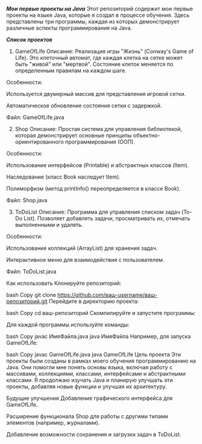 ***Мои первые проекты на Java***
Этот репозиторий содержит мои первые проекты на языке Java, которые я создал в процессе обучения. Здесь представлены три программы, каждая из которых демонстрирует различные аспекты программирования на Java.

***Список проектов***
1. GameOfLife
Описание: Реализация игры "Жизнь" (Conway's Game of Life). Это клеточный автомат, где каждая клетка на сетке может быть "живой" или "мертвой". Состояние клеток меняется по определенным правилам на каждом шаге.

Особенности:

Используется двумерный массив для представления игровой сетки.

Автоматическое обновление состояния сетки с задержкой.

Файл: GameOfLife.java

2. Shop
Описание: Простая система для управления библиотекой, которая демонстрирует основные принципы объектно-ориентированного программирования (ООП).

Особенности:

Использование интерфейсов (Printable) и абстрактных классов (Item).

Наследование (класс Book наследует Item).

Полиморфизм (метод printInfo() переопределяется в классе Book).

Файл: Shop.java

3. ToDoList
Описание: Программа для управления списком задач (To-Do List). Позволяет добавлять задачи, просматривать их, отмечать выполненными и удалять.

Особенности:

Использование коллекций (ArrayList) для хранения задач.

Интерактивное меню для взаимодействия с пользователем.

Файл: ToDoList.java

Как использовать
Клонируйте репозиторий:

bash
Copy
git clone https://github.com/ваш-username/ваш-репозиторий.git
Перейдите в директорию проекта:

bash
Copy
cd ваш-репозиторий
Скомпилируйте и запустите программы:

Для каждой программы используйте команды:

bash
Copy
javac ИмяФайла.java
java ИмяФайла
Например, для запуска GameOfLife:

bash
Copy
javac GameOfLife.java
java GameOfLife
Цель проекта
Эти проекты были созданы в рамках моего обучения программированию на Java. Они помогли мне понять основы языка, включая работу с массивами, коллекциями, классами, интерфейсами и абстрактными классами. Я продолжаю изучать Java и планирую улучшать эти проекты, добавляя новые функции и улучшая их архитектуру.

Будущие улучшения
Добавление графического интерфейса для GameOfLife.

Расширение функционала Shop для работы с другими типами элементов (например, журналами).

Добавление возможности сохранения и загрузки задач в ToDoList.
